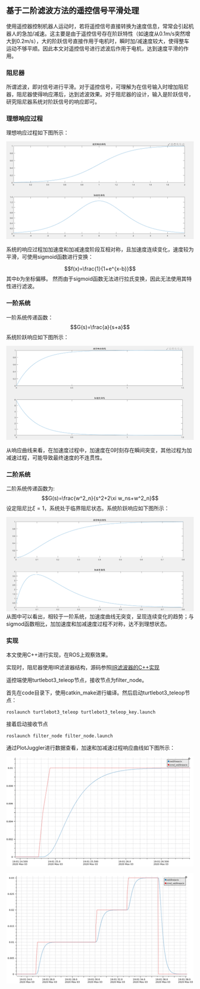 <!--
 * @Descripttion: 
 * @version: 
 * @Author: Zhangjianqing
 * @Date: 2020-05-02 19:13:40
 * @LastEditors: Zhangjianqing
 * @LastEditTime: 2020-05-03 19:22:40
 -->
## 基于二阶滤波方法的遥控信号平滑处理

使用遥控器控制机器人运动时，若将遥控信号直接转换为速度信息，常常会引起机器人的急加/减速。这主要是由于遥控信号存在阶跃特性（如速度从0.1m/s突然增大到0.2m/s），大的阶跃信号直接作用于电机时，瞬时加/减速度较大，使得整车运动不够平顺。因此本文对遥控信号进行滤波后作用于电机，达到速度平滑的作用。

### 阻尼器
所谓滤波，即对信号进行平滑。对于遥控信号，可理解为在信号输入时增加阻尼器，阻尼器使得响应滞后，达到滤波效果。对于阻尼器的设计，输入是阶跃信号，研究阻尼器系统对阶跃信号的响应即可。
### 理想响应过程

理想响应过程如下图所示：

![](./fig/sigmoid.png)

系统的响应过程加加速度和加减速度阶段互相对称，且加速度连续变化，速度较为平滑，可使用sigmoid函数进行变换：

$$f(x)=\frac{1}{1+e^{x-b}}$$
其中$b$为坐标偏移。
然而由于sigmoid函数无法进行拉氏变换，因此无法使用其特性进行滤波。
### 一阶系统
一阶系统传递函数：
$$G(s)=\frac{a}{s+a}$$
系统阶跃响应如下图所示：

![](./fig/1order.png)

从响应曲线来看，在加速度过程中，加速度在0时刻存在瞬间突变，其他过程为加减速过程，可能导致最终速度的不连贯性。
### 二阶系统
二阶系统传递函数为:
$$G(s)=\frac{w^2_n}{s^2+2\xi w_ns+w^2_n}$$
设定阻尼比$\xi=1$，系统处于临界阻尼状态。系统阶跃响应如下图所示：

![](./fig/2order.png)
从图中可以看出，相较于一阶系统，加速度曲线无突变，呈现连续变化的趋势；与sigmod函数相比，加加速度和加减速度过程不对称，达不到理想状态。
### 实现

本文使用C++进行实现，在ROS上观察效果。

实现时，阻尼器使用IIR滤波器结构，源码参照[IIR滤波器的C++实现](https://blog.csdn.net/liyuanbhu/article/details/38849897)

遥控端使用turtlebot3_teleop节点，接收节点为filter_node。

首先在code目录下，使用catkin_make进行编译。然后启动turtlebot3_teleop节点：
```
roslaunch turtlebot3_teleop turtlebot3_teleop_key.launch
```
接着启动接收节点
```
roslaunch filter_node filter_node.launch
```
通过PlotJuggler进行数据查看，加速和加减速过程响应曲线如下图所示：

![](./fig/acc.png)

![](./fig/acc-dec.png)

